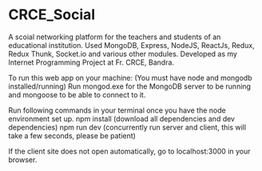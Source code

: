# CRCE_Social
A scoial networking platform for the teachers and students of an educational institution. Used MongoDB, Express, NodeJS, ReactJs, Redux, Redux Thunk, Socket.io and various other modules. Developed as my Internet Programming Project at Fr. CRCE, Bandra.

To run this web app on your machine: 
(You must have node and mongodb installed/running)
Run mongod.exe for the MongoDB server to be running and mongoose to be able to connect to it.

Run following commands in your terminal once you have the node environment set up.
npm install (download all dependencies and dev dependencies)
npm run dev (concurrently run server and client, this will take a few seconds, please be patient)

If the client site does not open automatically, go to localhost:3000 in your browser.